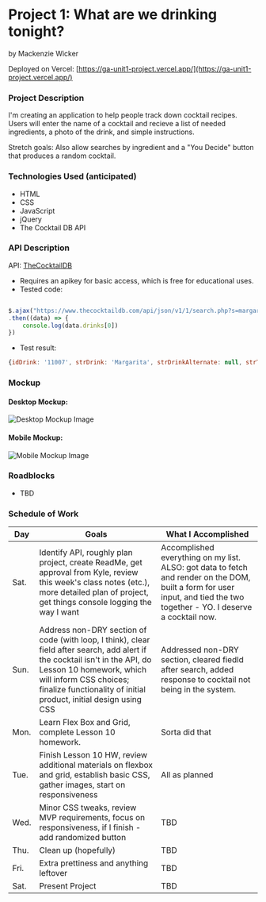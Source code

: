 # Project 1: What are we drinking tonight?

by Mackenzie Wicker

Deployed on Vercel: [https://ga-unit1-project.vercel.app/](https://ga-unit1-project.vercel.app/)

### Project Description

I'm creating an application to help people track down cocktail recipes. Users will enter the name of a cocktail and recieve a list of needed ingredients, a photo of the drink, and simple instructions.

Stretch goals: Also allow searches by ingredient and a "You Decide" button that produces a random cocktail.

### Technologies Used (anticipated)
- HTML
- CSS
- JavaScript
- jQuery
- The Cocktail DB API

### API Description
API: [TheCocktailDB](https://www.thecocktaildb.com/api.php)
- Requires an apikey for basic access, which is free for educational uses.
- Tested code:
```js

$.ajax("https://www.thecocktaildb.com/api/json/v1/1/search.php?s=margarita")
.then((data) => {
    console.log(data.drinks[0])
})
```
- Test result:
```js
{idDrink: '11007', strDrink: 'Margarita', strDrinkAlternate: null, strTags: 'IBA,ContemporaryClassic', strVideo: null, …}
```

### Mockup
#### Desktop Mockup:
![Desktop Mockup Image](https://i.imgur.com/MmYrLKX.jpg)

#### Mobile Mockup:
![Mobile Mockup Image](https://i.imgur.com/5HSvbYz.png)

### Roadblocks
- TBD

### Schedule of Work
| Day | Goals | What I Accomplished
|-----|-------|---------------------|
|  Sat.  | Identify API, roughly plan project, create ReadMe, get approval from Kyle, review this week's class notes (etc.), more detailed plan of project, get things console logging the way I want | Accomplished everything on my list. ALSO: got data to fetch and render on the DOM, built a form for user input, and tied the two together - YO. I deserve a cocktail now. |
|  Sun.  |  Address non-DRY section of code (with loop, I think), clear field after search, add alert if the cocktail isn't in the API, do Lesson 10 homework, which will inform CSS choices; finalize functionality of initial product, initial design using CSS | Addressed non-DRY section, cleared fiedld after search, added response to cocktail not being in the system. |
|  Mon.  |  Learn Flex Box and Grid, complete Lesson 10 homework. | Sorta did that |
|  Tue.  |  Finish Lesson 10 HW, review additional materials on flexbox and grid, establish basic CSS, gather images, start on responsiveness | All as planned |
|  Wed.  |  Minor CSS tweaks, review MVP requirements, focus on responsiveness, if I finish - add randomized button | TBD |
|  Thu.  |  Clean up (hopefully) | TBD |
|  Fri.  |  Extra prettiness and anything leftover | TBD |
|  Sat.  |  Present Project | TBD |

